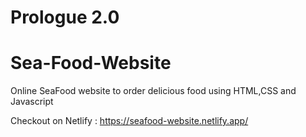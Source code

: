 # Prologue 2.0

# Sea-Food-Website
 Online SeaFood website to order delicious food using HTML,CSS and Javascript

 Checkout on Netlify : https://seafood-website.netlify.app/